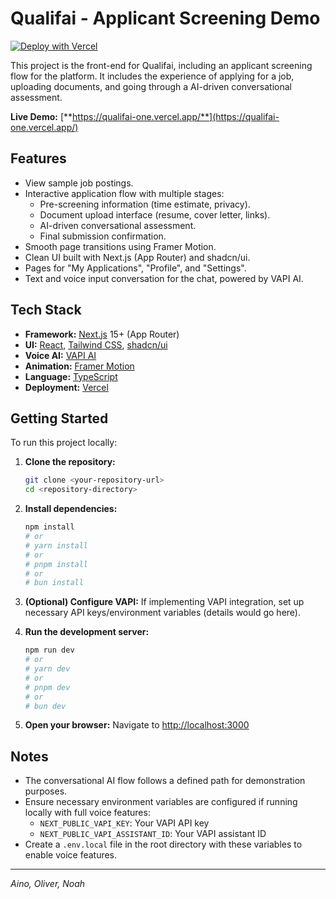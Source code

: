 # Qualifai - Applicant Screening Demo

[![Deploy with Vercel](https://vercel.com/button)](https://qualifai-one.vercel.app/)

This project is the front-end for Qualifai, including an applicant screening flow for the platform. It includes the experience of applying for a job, uploading documents, and going through a AI-driven conversational assessment.

**Live Demo:** [**https://qualifai-one.vercel.app/**](https://qualifai-one.vercel.app/)

## Features

- View sample job postings.
- Interactive application flow with multiple stages:
  - Pre-screening information (time estimate, privacy).
  - Document upload interface (resume, cover letter, links).
  - AI-driven conversational assessment.
  - Final submission confirmation.
- Smooth page transitions using Framer Motion.
- Clean UI built with Next.js (App Router) and shadcn/ui.
- Pages for "My Applications", "Profile", and "Settings".
- Text and voice input conversation for the chat, powered by VAPI AI.

## Tech Stack

- **Framework:** [Next.js](https://nextjs.org/) 15+ (App Router)
- **UI:** [React](https://react.dev/), [Tailwind CSS](https://tailwindcss.com/), [shadcn/ui](https://ui.shadcn.com/)
- **Voice AI:** [VAPI AI](https://vapi.ai/)
- **Animation:** [Framer Motion](https://www.framer.com/motion/)
- **Language:** [TypeScript](https://www.typescriptlang.org/)
- **Deployment:** [Vercel](https://vercel.com/)

## Getting Started

To run this project locally:

1.  **Clone the repository:**

    ```bash
    git clone <your-repository-url>
    cd <repository-directory>
    ```

2.  **Install dependencies:**

    ```bash
    npm install
    # or
    # yarn install
    # or
    # pnpm install
    # or
    # bun install
    ```

3.  **(Optional) Configure VAPI:** If implementing VAPI integration, set up necessary API keys/environment variables (details would go here).

4.  **Run the development server:**

    ```bash
    npm run dev
    # or
    # yarn dev
    # or
    # pnpm dev
    # or
    # bun dev
    ```

5.  **Open your browser:**
    Navigate to [http://localhost:3000](http://localhost:3000)

## Notes

- The conversational AI flow follows a defined path for demonstration purposes.
- Ensure necessary environment variables are configured if running locally with full voice features:
  - `NEXT_PUBLIC_VAPI_KEY`: Your VAPI API key
  - `NEXT_PUBLIC_VAPI_ASSISTANT_ID`: Your VAPI assistant ID
- Create a `.env.local` file in the root directory with these variables to enable voice features.

---

_Aino, Oliver, Noah_
